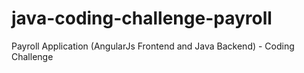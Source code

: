 # java-coding-challenge-payroll
Payroll Application (AngularJs Frontend and Java Backend) - Coding Challenge
